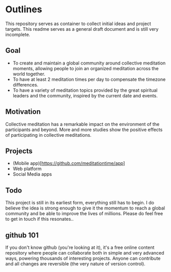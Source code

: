 # Outlines

This repository serves as container to collect initial ideas and project targets.  This readme serves as a general draft document and is still very incomplete. 

## Goal
- To create and maintain a global community around collective meditation moments, allowing people to join an organized meditation across the world together. 
- To have at least 2 meditation times per day to compensate the timezone differences. 
- To have a variety of meditation topics provided by the great spiritual leaders and the community, inspired by the current date and events.


## Motivation 
Collective meditation has a remarkable impact on the environment of the participants and beyond.   More and more studies show the positive effects of participating in collective meditations.


## Projects
- (Mobile app)[https://github.com/meditationtime/app]
- Web platform 
- Social Media apps

## Todo
This project is still in its earliest form, everything still has to begin.  I do believe the idea is strong enough to give it the momentum to reach a global community and be able to improve the lives of millions.  Please do feel free to get in touch if this resonates..

## github 101
If you don't know github (you're looking at it), it's a free online content repository where people can collaborate both in simple and very advanced ways, powering thousands of interesting projects. Anyone can contribute and all changes are reversible (the very nature of version control).
